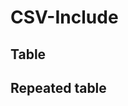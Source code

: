 # CSV-Include

## Table

<!-- #csv includes/table.csv -->

## Repeated table

<!-- #csv includes/table.csv -->

<!-- #csv includes/not existing.csv -->
